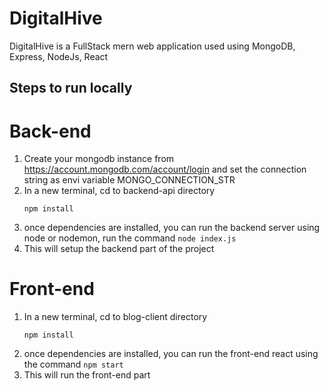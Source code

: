 # DigitalHive
DigitalHive is a FullStack mern web application used using MongoDB, Express, NodeJs, React

## Steps to run locally
# Back-end
1. Create your mongodb instance from https://account.mongodb.com/account/login and set the connection string as envi variable MONGO_CONNECTION_STR
2. In a new terminal, cd to backend-api directory
   ```
   npm install
   ```
3. once dependencies are installed, you can run the backend server using node or nodemon, run the command ``` node index.js ```
4. This will setup the backend part of the project

# Front-end
1. In a new terminal, cd to blog-client directory
   ```
   npm install
   ```
2. once dependencies are installed, you can run the front-end react using the command ``` npm start ```
3. This will run the front-end part
